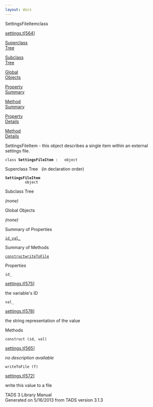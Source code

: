 ```yaml
---
layout: docs
---
```

<span class="title">SettingsFileItem</span><span class="type">class</span>

[settings.t](../file/settings.t.html)\[[564](../source/settings.t.html#564)\]

[Superclass  
Tree](#_SuperClassTree_)

[Subclass  
Tree](#_SubClassTree_)

[Global  
Objects](#_ObjectSummary_)

[Property  
Summary](#_PropSummary_)

[Method  
Summary](#_MethodSummary_)

[Property  
Details](#_Properties_)

[Method  
Details](#_Methods_)

<div class="fdesc">

SettingsFileItem - this object describes a single item within an
external settings file.

`class `**`SettingsFileItem`**` :   object`

</div>

<span id="_SuperClassTree_"></span>

<div class="mjhd">

<span class="hdln">Superclass Tree</span>   (in declaration order)

</div>

**`SettingsFileItem`**  
`         object`  
<span id="_SubClassTree_"></span>

<div class="mjhd">

<span class="hdln">Subclass Tree</span>  

</div>

*(none)* <span id="_ObjectSummary_"></span>

<div class="mjhd">

<span class="hdln">Global Objects</span>  

</div>

*(none)* <span id="_PropSummary_"></span>

<div class="mjhd">

<span class="hdln">Summary of Properties</span>  

</div>

[`id_`](#id_)[`val_`](#val_)

<span id="_MethodSummary_"></span>

<div class="mjhd">

<span class="hdln">Summary of Methods</span>  

</div>

[`construct`](#construct)[`writeToFile`](#writeToFile)

<span id="_Properties_"></span>

<div class="mjhd">

<span class="hdln">Properties</span>  

</div>

<span id="id_"></span>

`id_`

[settings.t](../file/settings.t.html)\[[575](../source/settings.t.html#575)\]

<div class="desc">

the variable's ID

</div>

<span id="val_"></span>

`val_`

[settings.t](../file/settings.t.html)\[[578](../source/settings.t.html#578)\]

<div class="desc">

the string representation of the value

</div>

<span id="_Methods_"></span>

<div class="mjhd">

<span class="hdln">Methods</span>  

</div>

<span id="construct"></span>

`construct (id, val)`

[settings.t](../file/settings.t.html)\[[565](../source/settings.t.html#565)\]

<div class="desc">

*no description available*

</div>

<span id="writeToFile"></span>

`writeToFile (f)`

[settings.t](../file/settings.t.html)\[[572](../source/settings.t.html#572)\]

<div class="desc">

write this value to a file

</div>

<div class="ftr">

TADS 3 Library Manual  
Generated on 5/16/2013 from TADS version 3.1.3

</div>

